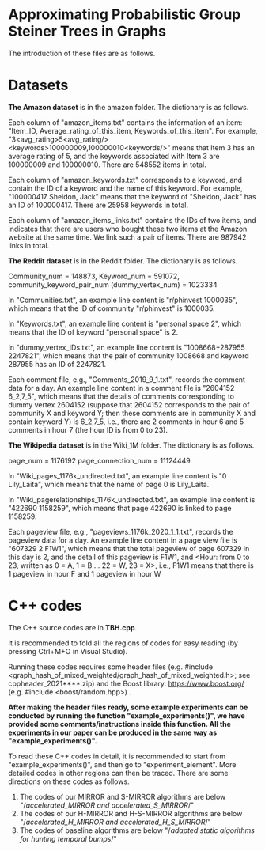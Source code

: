 # Approximating Probabilistic Group Steiner Trees in Graphs

The introduction of these files are as follows. 


# Datasets

<b>The Amazon dataset</b> is in the amazon folder. The dictionary is as follows.

Each column of "amazon_items.txt" contains the information of an item: "Item_ID, Average_rating_of_this_item, Keywords_of_this_item". For example, "<itemid>3<itemid/><avg_rating>5<avg_rating/>\<keywords\>100000009,100000010\<keywords\/>" means that Item 3 has an average rating of 5, and the keywords associated with Item 3 are 100000009 and 100000010. There are 548552 items in total.

Each column of "amazon_keywords.txt" corresponds to a keyword, and contain the ID of a keyword and the name of this keyword. For example, "100000417	Sheldon, Jack" means that the keyword of "Sheldon, Jack" has an ID of 100000417. There are 25958 keywords in total.

Each column of "amazon_items_links.txt" contains the IDs of two items, and indicates that there are users who bought these two items at the Amazon website at the same time. We link such a pair of items. There are 987942 links in total.



<b>The Reddit dataset</b> is in the Reddit folder. The dictionary is as follows.

Community_num = 148873, Keyword_num = 591072, community_keyword_pair_num (dummy_vertex_num) = 1023334

In "Communities.txt", an example line content is "r/phinvest	1000035", 
which means that the ID of community "r/phinvest" is 1000035.

In "Keywords.txt", an example line content is "personal space	2", 
which means that the ID of keyword "personal space" is 2.

In "dummy_vertex_IDs.txt", an example line content is "1008668+287955	2247821", 
which means that the pair of community 1008668 and keyword 287955 has an ID of 2247821.


Each comment file, e.g., "Comments_2019_9_1.txt",  records the comment data for a day.
An example line content in a comment file is "2604152	6_2,7_5", 
which means that the details of comments corresponding to dummy vertex 2604152 (suppose that 2604152 corresponds to 
the pair of community X and keyword Y; then these comments are in community X and contain keyword Y) is 6_2,7_5,
i.e., there are 2 comments in hour 6 and 5 comments in hour 7 (the hour ID is from 0 to 23).




<b>The Wikipedia dataset</b> is in the Wiki_1M folder. The dictionary is as follows.

page_num = 1176192 page_connection_num = 11124449

In "Wiki_pages_1176k_undirected.txt", an example line content is "0 Lily_Laita", 
which means that the name of page 0 is Lily_Laita.

In "Wiki_pagerelationships_1176k_undirected.txt", an example line content is "422690 1158259", 
which means that page 422690 is linked to page 1158259.

Each pageview file, e.g., "pageviews_1176k_2020_1_1.txt",  records the pageview data for a day.
An example line content in a page view file is "607329 2 F1W1", 
which means that the total pageview of page 607329 in this day is 2, and the detail of this pageview is F1W1, and 
<Hour: from 0 to 23, written as 0 = A, 1 = B ... 22 = W, 23 = X>, i.e., F1W1 means that there is 1 pageview in hour F
and 1 pageview in hour W



# C++ codes 

The C++ source codes are in <b>TBH.cpp</b>. 

It is recommended to fold all the regions of codes for easy reading (by pressing Ctrl+M+O in Visual Studio). 

Running these codes requires some header files (e.g. #include <graph_hash_of_mixed_weighted/graph_hash_of_mixed_weighted.h>; see cppheader_2021****.zip) and the Boost library: https://www.boost.org/ (e.g. #include <boost/random.hpp>) . 

<b>After making the header files ready, some example experiments can be conducted by running the function "example_experiments()", we have provided some comments/instructions inside this function. All the experiments in our paper can be produced in the same way as "example_experiments()".</b>

To read these C++ codes in detail, it is recommended to start from "example_experiments()", and then go to "experiment_element". More detailed codes in other regions can then be traced. There are some directions on these codes as follows. 

1) The codes of our MIRROR and S-MIRROR algorithms are below "/*accelerated_MIRROR and accelerated_S_MIRROR*/"
2) The codes of our H-MIRROR and H-S-MIRROR algorithms are below "/*accelerated_H_MIRROR and accelerated_H_S_MIRROR*/"
3) The codes of baseline algorithms are below "/*adapted static algorithms for hunting temporal bumps*/"


